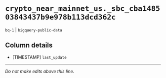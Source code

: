 # `crypto_near_mainnet_us._sbc_cba148503843437b9e978b113dcd362c`
`bq-1` | `bigquery-public-data`

## Column details
* [TIMESTAMP] `last_update`

-------------------------------------------------------------------------------
*Do not make edits above this line.*
